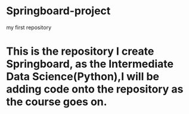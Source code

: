 # Springboard-project
my first repository 
# This is the repository I create Springboard, as the Intermediate Data Science(Python),I will be adding code onto the repository as the course goes on.
